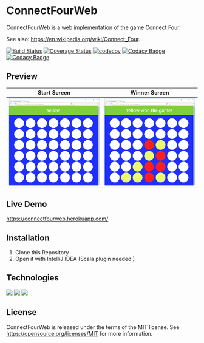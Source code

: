 ConnectFourWeb
=====================================
ConnectFourWeb is a web implementation of the game Connect Four.

See also: https://en.wikipedia.org/wiki/Connect_Four.

[![Build Status](https://travis-ci.org/danielfranze/ConnectFourWeb.svg?branch=master)](https://travis-ci.org/danielfranze/ConnectFourWeb) [![Coverage Status](https://coveralls.io/repos/github/danielfranze/ConnectFourWeb/badge.svg?branch=master)](https://coveralls.io/github/danielfranze/ConnectFourWeb?branch=master) [![codecov](https://codecov.io/gh/danielfranze/ConnectFourWeb/branch/master/graph/badge.svg)](https://codecov.io/gh/danielfranze/ConnectFourWeb)
 [![Codacy Badge](https://api.codacy.com/project/badge/Coverage/461242ae078b4751bb56ea0ff4ebfe87)](https://www.codacy.com/app/danielfranze/ConnectFourWeb?utm_source=github.com&utm_medium=referral&utm_content=danielfranze/ConnectFourWeb&utm_campaign=Badge_Coverage)  [![Codacy Badge](https://api.codacy.com/project/badge/Grade/461242ae078b4751bb56ea0ff4ebfe87)](https://www.codacy.com/app/danielfranze/ConnectFourWeb?utm_source=github.com&amp;utm_medium=referral&amp;utm_content=danielfranze/ConnectFourWeb&amp;utm_campaign=Badge_Grade)

Preview
--------------------

Start Screen                       |  Winner Screen
:----------------------------------:|:---------------------------------:
![](assets/screenshots/empty.png)  |  ![](assets/screenshots/won.png)

Live Demo
--------------------
https://connectfourweb.herokuapp.com/

Installation
--------------------

1. Clone this Repository
2. Open it with IntelliJ IDEA (Scala plugin needed!)

Technologies
----------------------

<img src="https://dl.dropboxusercontent.com/s/xc5bnntgqlqa4wj/scala_logo.png?dl=0" height="50"> <img src="https://dl.dropboxusercontent.com/s/yr615075l2z8ln5/play_logo.png?dl=0" height="50"> <img src="https://dl.dropboxusercontent.com/s/7avawscnenwjfwn/travis_logo.png?dl=0" height="50">

License
-------
ConnectFourWeb is released under the terms of the MIT license. See https://opensource.org/licenses/MIT for more information.
